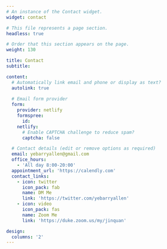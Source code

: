 ```yaml
---
# An instance of the Contact widget.
widget: contact

# This file represents a page section.
headless: true

# Order that this section appears on the page.
weight: 130

title: Contact
subtitle:

content:
  # Automatically link email and phone or display as text?
  autolink: true
  
  # Email form provider
  form:
    provider: netlify
    formspree:
      id:
    netlify:
      # Enable CAPTCHA challenge to reduce spam?
      captcha: false

  # Contact details (edit or remove options as required)
  email: yebarryallen@gmail.com
  office_hours:
    - 'All day 8:00-20:00'
  appointment_url: 'https://calendly.com'
  contact_links:
    - icon: twitter
      icon_pack: fab
      name: DM Me
      link: 'https://twitter.com/yebarryallen'
    - icon: video
      icon_pack: fas
      name: Zoom Me
      link: 'https://duke.zoom.us/my/jinquan'

design:
  columns: '2'
---
```

